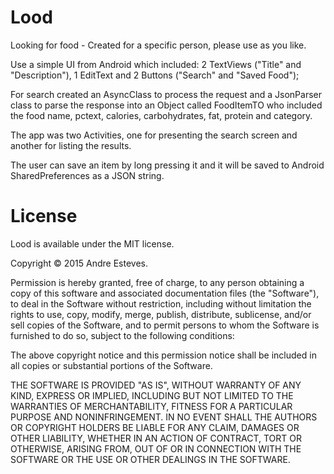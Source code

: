 Lood
====

Looking for food - Created for a specific person, please use as you like.


Use a simple UI from Android which included: 2 TextViews ("Title" and "Description"), 1 EditText and 2 Buttons ("Search" and "Saved Food");

For search created an AsyncClass to process the request and a JsonParser class to parse the response into an Object called FoodItemTO who included the food name, pctext, calories, carbohydrates, fat, protein and category.

The app was two Activities, one for presenting the search screen and another for listing the results.

The user can save an item by long pressing it and it will be saved to Android SharedPreferences as a JSON string.


License
=======

Lood is available under the MIT license.

Copyright © 2015 Andre Esteves.

Permission is hereby granted, free of charge, to any person obtaining a copy of this software and associated documentation files (the "Software"), to deal in the Software without restriction, including without limitation the rights to use, copy, modify, merge, publish, distribute, sublicense, and/or sell copies of the Software, and to permit persons to whom the Software is furnished to do so, subject to the following conditions:

The above copyright notice and this permission notice shall be included in all copies or substantial portions of the Software.

THE SOFTWARE IS PROVIDED "AS IS", WITHOUT WARRANTY OF ANY KIND, EXPRESS OR IMPLIED, INCLUDING BUT NOT LIMITED TO THE WARRANTIES OF MERCHANTABILITY, FITNESS FOR A PARTICULAR PURPOSE AND NONINFRINGEMENT. IN NO EVENT SHALL THE AUTHORS OR COPYRIGHT HOLDERS BE LIABLE FOR ANY CLAIM, DAMAGES OR OTHER LIABILITY, WHETHER IN AN ACTION OF CONTRACT, TORT OR OTHERWISE, ARISING FROM, OUT OF OR IN CONNECTION WITH THE SOFTWARE OR THE USE OR OTHER DEALINGS IN THE SOFTWARE.
